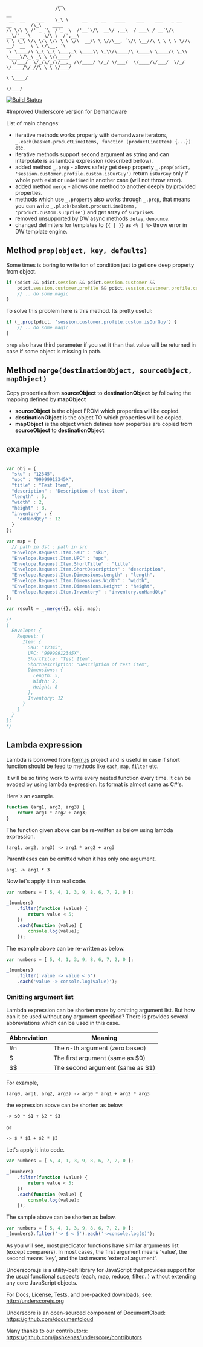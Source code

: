 
                       __
                      /\ \                                                         __
     __  __    ___    \_\ \     __   _ __   ____    ___    ___   _ __    __       /\_\    ____
    /\ \/\ \ /' _ `\  /'_  \  /'__`\/\  __\/ ,__\  / ___\ / __`\/\  __\/'__`\     \/\ \  /',__\
    \ \ \_\ \/\ \/\ \/\ \ \ \/\  __/\ \ \//\__, `\/\ \__//\ \ \ \ \ \//\  __/  __  \ \ \/\__, `\
     \ \____/\ \_\ \_\ \___,_\ \____\\ \_\\/\____/\ \____\ \____/\ \_\\ \____\/\_\ _\ \ \/\____/
      \/___/  \/_/\/_/\/__,_ /\/____/ \/_/ \/___/  \/____/\/___/  \/_/ \/____/\/_//\ \_\ \/___/
                                                                                  \ \____/
                                                                                   \/___/

[![Build Status](https://travis-ci.org/SqrTT/underscore.svg?branch=misterDW)](https://travis-ci.org/SqrTT/underscore)

#Improved Underscore version for Demandware

List of main changes:
* iterative methods works properly with demandware iterators, `_.each(basket.productLineItems, function (productLineItem) {...})` etc.
* iterative methods support second argument as string and can interpolate is as lambda expression (described bellow).
* added method `_.prop` - allows safety get deep property `_.prop(pdict, 'session.customer.profile.custom.isOurGuy')` return `isOurGuy` only if whole path exist or `undefined` in another case (will not throw error).
* added method `merge` - allows one method to another deeply by provided properties.
* methods which use `_.property` also works through `_.prop`, that means you can write `_.pluck(basket.productLineItems, 'product.custom.surprise')` and get array of `surprise`s.
* removed unsupported by DW async methods `delay`, `denounce`.
* changed delimiters for templates to `{{ | }}` as `<% | %>` throw error in DW template engine.

## Method `prop(object, key, defaults)`
Some times is boring to write ton of condition just to get one deep property from object.
```javascript
if (pdict && pdict.session && pdict.session.customer &&
	pdict.session.customer.profile && pdict.session.customer.profile.custom.isOurGuy) {
	// .. do some magic
}
```
To solve this problem here is this method. Its pretty useful:
```javascript
if (_.prop(pdict, 'session.customer.profile.custom.isOurGuy') {
	// .. do some magic
}
```
`prop` also have third parameter if you set it than that value will be returned in case if some object is missing in path.

## Method `merge(destinationObject, sourceObject, mapObject)`
Copy properties from **sourceObject** to **destinationObject** by following the
mapping defined by **mapObject**

 - **sourceObject** is the object FROM which properties will be copied.
 - **destinationObject** is the object TO which properties will be copied.
 - **mapObject** is the object which defines how properties are copied from
**sourceObject** to **destinationObject**

example
------------

```javascript

var obj = {
  "sku" : "12345",
  "upc" : "99999912345X",
  "title" : "Test Item",
  "description" : "Description of test item",
  "length" : 5,
  "width" : 2,
  "height" : 8,
  "inventory" : {
    "onHandQty" : 12
  }
};

var map = {
  // path in dst : path in src
  "Envelope.Request.Item.SKU" : "sku",
  "Envelope.Request.Item.UPC" : "upc",
  "Envelope.Request.Item.ShortTitle" : "title",
  "Envelope.Request.Item.ShortDescription" : "description",
  "Envelope.Request.Item.Dimensions.Length" : "length",
  "Envelope.Request.Item.Dimensions.Width" : "width",
  "Envelope.Request.Item.Dimensions.Height" : "height",
  "Envelope.Request.Item.Inventory" : "inventory.onHandQty"
};

var result = _.merge({}, obj, map);

/*
{
  Envelope: {
    Request: {
      Item: {
        SKU: "12345",
        UPC: "99999912345X",
        ShortTitle: "Test Item",
        ShortDescription: "Description of test item",
        Dimensions: {
          Length: 5,
          Width: 2,
          Height: 8
        },
        Inventory: 12
      }
    }
  }
};
*/
```

## Lambda expression

Lambda is borrowed from [form.js](https://fromjs.codeplex.com/) project and is useful in case if short function should be feed to methods like `each`, `map`, `filter` etc.

It will be so tiring work to write every nested function every time. It can be evaded by using lambda expression.
Its format is almost same as C#'s.

Here's an example.

```javascript
function (arg1, arg2, arg3) {
    return arg1 * arg2 + arg3;
}
```

The function given above can be re-written as below using lambda expression.

```
(arg1, arg2, arg3) -> arg1 * arg2 + arg3
```

Parentheses can be omitted when it has only one argument.

```
arg1 -> arg1 * 3
```

Now let's apply it into real code.

```javascript
var numbers = [ 5, 4, 1, 3, 9, 8, 6, 7, 2, 0 ];

_(numbers)
    .filter(function (value) {
        return value < 5;
    })
    .each(function (value) {
        console.log(value);
    });
```

The example above can be re-written as below.

```javascript
var numbers = [ 5, 4, 1, 3, 9, 8, 6, 7, 2, 0 ];

_(numbers)
    .filter('value -> value < 5')
    .each('value -> console.log(value)');
```

### Omitting argument list

Lambda expression can be shorten more by omitting argument list.
But how can it be used without any argument specified?
There is provides several abbreviations which can be used in this case.

| Abbreviation | Meaning                          |
| ------------ | -------------------------------- |
| #n           | The _n_-th argument (zero based) |
| $            | The first argument (same as $0)  |
| $$           | The second argument (same as $1) |

For example,

```
(arg0, arg1, arg2, arg3) -> arg0 * arg1 + arg2 * arg3
```

the expression above can be shorten as below.

```
-> $0 * $1 + $2 * $3
```

or

```
-> $ * $1 + $2 * $3
```

Let's apply it into code.

```javascript
var numbers = [ 5, 4, 1, 3, 9, 8, 6, 7, 2, 0 ];

_(numbers)
    .filter(function (value) {
        return value < 5;
    })
    .each(function (value) {
        console.log(value);
    });
```

The sample above can be shorten as below.

```javascript
var numbers = [ 5, 4, 1, 3, 9, 8, 6, 7, 2, 0 ];
_(numbers).filter('-> $ < 5').each('->console.log($)');
```

As you will see, most predicator functions have similar arguments list (except comparers).
In most cases, the first argument means 'value', the second means 'key', and the last means 'external argument'.



Underscore.js is a utility-belt library for JavaScript that provides
support for the usual functional suspects (each, map, reduce, filter...)
without extending any core JavaScript objects.

For Docs, License, Tests, and pre-packed downloads, see:
http://underscorejs.org

Underscore is an open-sourced component of DocumentCloud:
https://github.com/documentcloud

Many thanks to our contributors:
https://github.com/jashkenas/underscore/contributors
